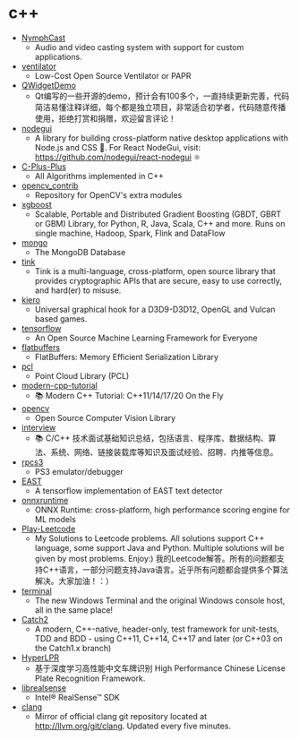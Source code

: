 # c++
- [NymphCast](https://github.com/MayaPosch/NymphCast)
  - Audio and video casting system with support for custom applications.
- [ventilator](https://github.com/jcl5m1/ventilator)
  - Low-Cost Open Source Ventilator or PAPR
- [QWidgetDemo](https://github.com/feiyangqingyun/QWidgetDemo)
  - Qt编写的一些开源的demo，预计会有100多个，一直持续更新完善，代码简洁易懂注释详细，每个都是独立项目，非常适合初学者，代码随意传播使用，拒绝打赏和捐赠，欢迎留言评论！
- [nodegui](https://github.com/nodegui/nodegui)
  - A library for building cross-platform native desktop applications with Node.js and CSS 🚀. For React NodeGui, visit: https://github.com/nodegui/react-nodegui ⚛️
- [C-Plus-Plus](https://github.com/TheAlgorithms/C-Plus-Plus)
  - All Algorithms implemented in C++
- [opencv_contrib](https://github.com/opencv/opencv_contrib)
  - Repository for OpenCV's extra modules
- [xgboost](https://github.com/dmlc/xgboost)
  - Scalable, Portable and Distributed Gradient Boosting (GBDT, GBRT or GBM) Library, for Python, R, Java, Scala, C++ and more. Runs on single machine, Hadoop, Spark, Flink and DataFlow
- [mongo](https://github.com/mongodb/mongo)
  - The MongoDB Database
- [tink](https://github.com/google/tink)
  - Tink is a multi-language, cross-platform, open source library that provides cryptographic APIs that are secure, easy to use correctly, and hard(er) to misuse.
- [kiero](https://github.com/Rebzzel/kiero)
  - Universal graphical hook for a D3D9-D3D12, OpenGL and Vulcan based games.
- [tensorflow](https://github.com/tensorflow/tensorflow)
  - An Open Source Machine Learning Framework for Everyone
- [flatbuffers](https://github.com/google/flatbuffers)
  - FlatBuffers: Memory Efficient Serialization Library
- [pcl](https://github.com/PointCloudLibrary/pcl)
  - Point Cloud Library (PCL)
- [modern-cpp-tutorial](https://github.com/changkun/modern-cpp-tutorial)
  - 📚 Modern C++ Tutorial: C++11/14/17/20 On the Fly
- [opencv](https://github.com/opencv/opencv)
  - Open Source Computer Vision Library
- [interview](https://github.com/huihut/interview)
  - 📚 C/C++ 技术面试基础知识总结，包括语言、程序库、数据结构、算法、系统、网络、链接装载库等知识及面试经验、招聘、内推等信息。
- [rpcs3](https://github.com/RPCS3/rpcs3)
  - PS3 emulator/debugger
- [EAST](https://github.com/argman/EAST)
  - A tensorflow implementation of EAST text detector
- [onnxruntime](https://github.com/microsoft/onnxruntime)
  - ONNX Runtime: cross-platform, high performance scoring engine for ML models
- [Play-Leetcode](https://github.com/liuyubobobo/Play-Leetcode)
  - My Solutions to Leetcode problems. All solutions support C++ language, some support Java and Python. Multiple solutions will be given by most problems. Enjoy:) 我的Leetcode解答。所有的问题都支持C++语言，一部分问题支持Java语言。近乎所有问题都会提供多个算法解决。大家加油！：）
- [terminal](https://github.com/microsoft/terminal)
  - The new Windows Terminal and the original Windows console host, all in the same place!
- [Catch2](https://github.com/catchorg/Catch2)
  - A modern, C++-native, header-only, test framework for unit-tests, TDD and BDD - using C++11, C++14, C++17 and later (or C++03 on the Catch1.x branch)
- [HyperLPR](https://github.com/zeusees/HyperLPR)
  - 基于深度学习高性能中文车牌识别 High Performance Chinese License Plate Recognition Framework.
- [librealsense](https://github.com/IntelRealSense/librealsense)
  - Intel® RealSense™ SDK
- [clang](https://github.com/llvm-mirror/clang)
  - Mirror of official clang git repository located at http://llvm.org/git/clang. Updated every five minutes.
